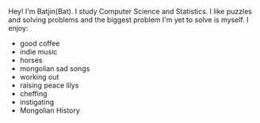 Hey! I'm Batjin(Bat). I study Computer Science and Statistics. I like puzzles and solving problems and the biggest problem I'm yet to solve is myself.
I enjoy:
  - good coffee
  - indie music
  - horses
  - mongolian sad songs
  - working out
  - raising peace lilys
  - cheffing
  - instigating
  - Mongolian History
